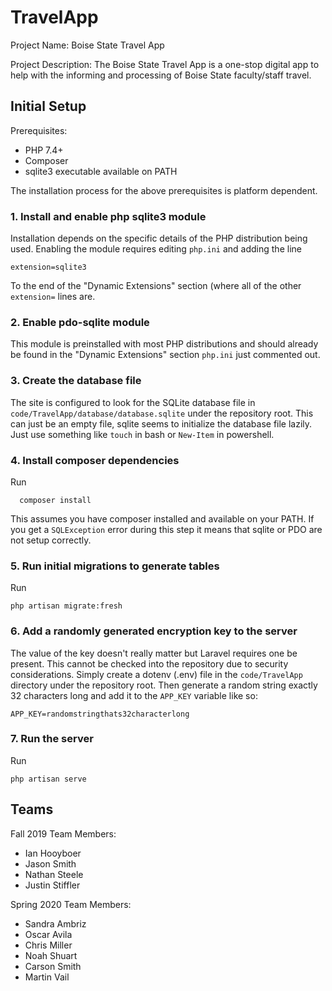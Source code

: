 # TravelApp

Project Name: Boise State Travel App

Project Description:
The Boise State Travel App is a one-stop digital app to help with the informing
and processing of Boise State faculty/staff travel.

## Initial Setup
Prerequisites:
- PHP 7.4+
- Composer
- sqlite3 executable available on PATH

The installation process for the above prerequisites is platform dependent.

### 1. Install and enable php sqlite3 module
Installation depends on the specific details of the PHP distribution being
used. Enabling the module requires editing `php.ini` and adding the line

    extension=sqlite3

To the end of the "Dynamic Extensions" section (where all of the other
`extension=` lines are.

### 2. Enable pdo-sqlite module
This module is preinstalled with most PHP distributions and should already be
found in the "Dynamic Extensions" section `php.ini` just commented out.

### 3. Create the database file
The site is configured to look for the SQLite database file in
`code/TravelApp/database/database.sqlite` under the repository root. This can
just be an empty file, sqlite seems to initialize the database file lazily.
Just use something like `touch` in bash or `New-Item` in powershell.

### 4. Install composer dependencies
Run
  
      composer install
  
This assumes you have composer installed and available on your PATH. If you get
a `SQLException` error during this step it means that sqlite or PDO are not
setup correctly.

### 5. Run initial migrations to generate tables
Run
 
    php artisan migrate:fresh
 

### 6. Add a randomly generated encryption key to the server
The value of the key doesn't really matter but Laravel requires one be present.
This cannot be checked into the repository due to security considerations.
Simply create a dotenv (.env) file in the `code/TravelApp` directory under the
repository root. Then generate a random string exactly 32 characters long and
add it to the `APP_KEY` variable like so:

    APP_KEY=randomstringthats32characterlong


### 7. Run the server
Run

    php artisan serve


## Teams
Fall 2019 Team Members:
- Ian Hooyboer
- Jason Smith
- Nathan Steele
- Justin Stiffler

Spring 2020 Team Members:
- Sandra Ambriz
- Oscar Avila
- Chris Miller
- Noah Shuart
- Carson Smith
- Martin Vail
